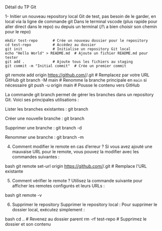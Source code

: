 Détail du TP Git

1- Initier un nouveau repository local Git de test, pas besoin de le garder, en local via la ligne de commande git
Dans le terminal vscode (plus rapide pour aller direct dans le repo) ou depuis un terminal (/!\ a bien choisir son chemin pour le repo)

``` Commandes : 
mkdir test-repo       # Crée un nouveau dossier pour le repository
cd test-repo          # Accédez au dossier
git init              # Initialise un repository Git local
echo "Hello World" > README.md  # Ajoute un fichier README.md pour tester
git add .             # Ajoute tous les fichiers au staging
git commit -m "Initial commit"  # Crée un premier commit
```


git remote add origin https://github.com/<votre-utilisateur>/<nom-du-repository>.git  # Remplacez par votre URL GitHub
git branch -M main        # Renomme la branche principale en `main` si nécessaire
git push -u origin main   # Pousse le contenu vers GitHub

La commande git branch permet de gérer les branches dans un repository Git. Voici ses principales utilisations :

Lister les branches existantes : git branch

Créer une nouvelle branche : git branch <nom-de-la-branche>

Supprimer une branche : git branch -d <nom-de-la-branche>

Renommer une branche : git branch -m <ancien-nom> <nouveau-nom>

4. Comment modifier le remote en cas d’erreur ?
Si vous avez ajouté une mauvaise URL pour le remote, vous pouvez la modifier avec les commandes suivantes :

bash
git remote set-url origin https://github.com/<votre-utilisateur>/<nouvelle-url>.git  # Remplace l'URL existante

5. Comment vérifier le remote ?
Utilisez la commande suivante pour afficher les remotes configurés et leurs URLs :

bash
git remote -v

6. Supprimer le repository
Supprimer le repository local :
Pour supprimer le dossier local, exécutez simplement :

bash
cd ..          # Revenez au dossier parent
rm -rf test-repo  # Supprimez le dossier et son contenu
